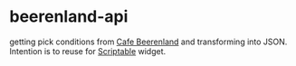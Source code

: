 # beerenland-api
getting pick conditions from [Cafe Beerenland](https://cafebeerenland.de/aktuelles/pflueckbedingungen/) and transforming into JSON.
Intention is to reuse for [Scriptable](https://scriptable.app/) widget.
